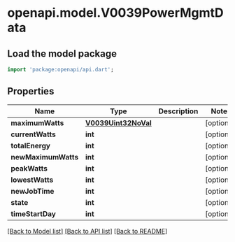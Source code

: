# openapi.model.V0039PowerMgmtData

## Load the model package
```dart
import 'package:openapi/api.dart';
```

## Properties
Name | Type | Description | Notes
------------ | ------------- | ------------- | -------------
**maximumWatts** | [**V0039Uint32NoVal**](V0039Uint32NoVal.md) |  | [optional] 
**currentWatts** | **int** |  | [optional] 
**totalEnergy** | **int** |  | [optional] 
**newMaximumWatts** | **int** |  | [optional] 
**peakWatts** | **int** |  | [optional] 
**lowestWatts** | **int** |  | [optional] 
**newJobTime** | **int** |  | [optional] 
**state** | **int** |  | [optional] 
**timeStartDay** | **int** |  | [optional] 

[[Back to Model list]](../README.md#documentation-for-models) [[Back to API list]](../README.md#documentation-for-api-endpoints) [[Back to README]](../README.md)


